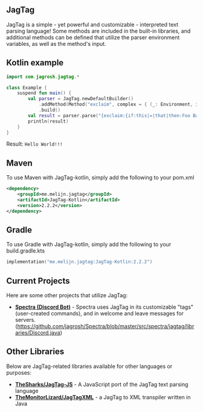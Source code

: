 ## JagTag
JagTag is a simple - yet powerful and customizable - interpreted text parsing language!
Some methods are included in the built-in libraries, and additional methods can be defined that utilize the parser environment variables, as well as the method's input.

## Kotlin example
```kotlin
import com.jagrosh.jagtag.*

class Example { 
    suspend fun main() { 
        val parser = JagTag.newDefaultBuilder()
            .addMethod(Method("exclaim", complex = { (_: Environment, input: Array<String>) -> input[0] + "!!!"  }))
            .build() 
        val result = parser.parse("{exclaim:{if:this|=|that|then:Foo Bar|else:Hello World}}")
        println(result) 
    }
}
```
Result: `Hello World!!!`


## Maven
To use Maven with JagTag-kotlin, simply add the following to your pom.xml
```xml
<dependency>
    <groupId>me.melijn.jagtag</groupId>
    <artifactId>JagTag-Kotlin</artifactId>
    <version>2.2.2</version>
</dependency>
```

## Gradle
To use Gradle with JagTag-kotlin, simply add the following to your build.gradle.kts
```kts
implementation("me.melijn.jagtag:JagTag-Kotlin:2.2.2")
```

## Current Projects
Here are some other projects that utilize JagTag:
* [**Spectra (Discord Bot)**](https://github.com/jagrosh/Spectra) - Spectra uses JagTag in its customizable "tags" (user-created commands), and in welcome and leave messages for servers. (https://github.com/jagrosh/Spectra/blob/master/src/spectra/jagtag/libraries/Discord.java)

## Other Libraries
Below are JagTag-related libraries available for other languages or purposes:
* [**TheSharks/JagTag-JS**](https://github.com/TheSharks/JagTag-JS) - A JavaScript port of the JagTag text parsing language
* [**TheMonitorLizard/JagTagXML**](https://github.com/TheMonitorLizard/JagTagXML) - a JagTag to XML transpiler written in Java
